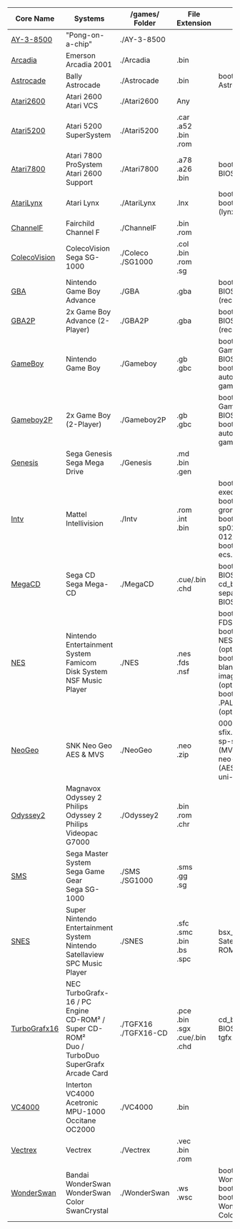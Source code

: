 | Core Name                                                                     | Systems                                                                                                 | /games/ Folder          | File Extension                            | BIOS                                                                                                                                          | SDRAM       |
| ----------------------------------------------------------------------------- | ------------------------------------------------------------------------------------------------------- | ----------------------- | ----------------------------------------- | --------------------------------------------------------------------------------------------------------------------------------------------- | ----------- |
| [AY-3-8500](https://github.com/MiSTer-devel/AY-3-8500-MiSTer)                 | "Pong-on-a-chip"                                                                                        | ./AY-3-8500             |                                           |                                                                                                                                               |             |
| [Arcadia](https://github.com/MiSTer-devel/Arcadia_MiSTer)                     | Emerson Arcadia 2001                                                                                    | ./Arcadia               | .bin                                      |                                                                                                                                               |             |
| [Astrocade](https://github.com/MiSTer-devel/Astrocade_MiSTer)                 | Bally Astrocade                                                                                         | ./Astrocade             | .bin                                      | boot.rom = Astrocade BIOS                                                                                                                     |             |
| [Atari2600](https://github.com/MiSTer-devel/Atari2600_MiSTer)                 | Atari 2600<br>Atari VCS                                                                                 | ./Atari2600             | Any                                       |                                                                                                                                               |             |
| [Atari5200](https://github.com/MiSTer-devel/Atari800_MiSTer)                  | Atari 5200 SuperSystem                                                                                  | ./Atari5200             | .car<br>.a52<br>.bin<br>.rom              |                                                                                                                                               |             |
| [Atari7800](https://github.com/MiSTer-devel/Atari7800_MiSTer)                 | Atari 7800 ProSystem<br>Atari 2600 Support                                                              | ./Atari7800             | .a78<br>.a26<br>.bin                      | boot0.rom = BIOS (optional)                                                                                                                   |             |
| [AtariLynx](https://github.com/MiSTer-devel/AtariLynx_MiSTer)                 | Atari Lynx                                                                                              | ./AtariLynx             | .lnx                                      | boot.rom = bootrom (lynxboot.img)                                                                                                             |             |
| [ChannelF](https://github.com/MiSTer-devel/ChannelF_MiSTer)                   | Fairchild Channel F                                                                                     | ./ChannelF              | .bin<br>.rom                              |                                                                                                                                               |             |
| [ColecoVision](https://github.com/MiSTer-devel/ColecoVision_MiSTer)           | ColecoVision<br>Sega SG-1000                                                                            | ./Coleco<br>./SG1000    | .col<br>.bin<br>.rom<br>.sg               |                                                                                                                                               | Required    |
| [GBA](https://github.com/MiSTer-devel/GBA_MiSTer)                             | Nintendo Game Boy Advance                                                                               | ./GBA                   | .gba                                      | boot.rom = BIOS (recommended)                                                                                                                 | Recommended |
| [GBA2P](https://github.com/MiSTer-devel/GBA_MiSTer/tree/GBA2P)                | 2x Game Boy Advance (2-Player)                                                                          | ./GBA2P                 | .gba                                      | boot.rom = BIOS (recommended)                                                                                                                 | Required    |
| [GameBoy](https://github.com/MiSTer-devel/Gameboy_MiSTer)                     | Nintendo Game Boy                                                                                       | ./Gameboy               | .gb<br>.gbc                               | boot1.rom = Gameboy Color BIOS<br>boot2.rom = autoload a game                                                                                 | Required    |
| [Gameboy2P](https://github.com/MiSTer-devel/Gameboy_MiSTer/tree/Gameboy2P)    | 2x Game Boy (2-Player)                                                                                  | ./Gameboy2P             | .gb<br>.gbc                               | boot1.rom = Gameboy Color BIOS<br>boot2.rom = autoload a game                                                                                 | Required    |
| [Genesis](https://github.com/MiSTer-devel/Genesis_MiSTer)                     | Sega Genesis<br>Sega Mega Drive                                                                         | ./Genesis               | .md<br>.bin<br>.gen                       |                                                                                                                                               | Recommended |
| [Intv](https://github.com/MiSTer-devel/Intv_MiSTer)                           | Mattel Intellivision                                                                                    | ./Intv                  | .rom<br>.int<br>.bin                      | boot0.rom = exec.bin<br>boot1.rom = grom.bin<br>boot2.rom = sp0256-012.bin<br>boot3.rom = ecs.bin                                             |             |
| [MegaCD](https://github.com/MiSTer-devel/MegaCD_MiSTer)                       | Sega CD<br>Sega Mega-CD                                                                                 | ./MegaCD                | .cue/.bin<br>.chd                         | boot.rom = BIOS<br>cd\_bios.rom = separate folder BIOS                                                                                        | Required    |
| [NES](https://github.com/MiSTer-devel/NES_MiSTer)                             | Nintendo Entertainment System<br>Famicom Disk System<br>NSF Music Player                                | ./NES                   | .nes<br>.fds<br>.nsf                      | boot0.rom = FDS BIOS<br>boot1.rom = NES Cart (optional)<br>boot2.rom = blank FDS image (optional)<br>boot3.rom = .PAL Palette File (optional) | Required    |
| [NeoGeo](https://github.com/MiSTer-devel/NeoGeo_MiSTer)                       | SNK Neo Geo AES & MVS                                                                                   | ./NeoGeo                | .neo<br>.zip                              | 000-lo.lo<br>sfix.sfix<br>sp-s2.sp1 (MVS)<br>neo-epo.sp1 (AES)<br>uni-bios.rom                                                                | Required    |
| [Odyssey2](https://github.com/MiSTer-devel/Odyssey2_MiSTer)                   | Magnavox Odyssey 2<br>Philips Odyssey 2<br>Philips Videopac G7000                                       | ./Odyssey2              | .bin<br>.rom<br>.chr                      |                                                                                                                                               |             |
| [SMS](https://github.com/MiSTer-devel/SMS_MiSTer)                             | Sega Master System<br>Sega Game Gear<br>Sega SG-1000                                                    | ./SMS<br>./SG1000       | .sms<br>.gg<br>.sg                        |                                                                                                                                               | Required    |
| [SNES](https://github.com/MiSTer-devel/SNES_MiSTer)                           | Super Nintendo Entertainment System<br>Nintendo Satellaview<br>SPC Music Player                         | ./SNES                  | .sfc<br>.smc<br>.bin<br>.bs<br>.spc       | bsx\_bios.rom = Satellaview ROM                                                                                                               | Required    |
| [TurboGrafx16](https://github.com/MiSTer-devel/TurboGrafx16_MiSTer)           | NEC TurboGrafx-16 / PC Engine<br>CD-ROM² / Super CD-ROM²<br>Duo / TurboDuo<br>SuperGrafx<br>Arcade Card | ./TGFX16<br>./TGFX16-CD | .pce<br>.bin<br>.sgx<br>.cue/.bin<br>.chd | cd\_bios.rom = BIOS Place in tgfx16-cd                                                                                                        | Recommended |
| [VC4000](https://github.com/MiSTer-devel/VC4000_MiSTer)                       | Interton VC4000<br>Acetronic MPU-1000<br>Occitane OC2000                                                | ./VC4000                | .bin                                      |                                                                                                                                               |             |
| [Vectrex](https://github.com/MiSTer-devel/Vectrex_MiSTer)                     | Vectrex                                                                                                 | ./Vectrex               | .vec<br>.bin<br>.rom                      |                                                                                                                                               |             |
| [WonderSwan](https://github.com/MiSTer-devel/WonderSwan_MiSTer)               | Bandai WonderSwan<br>WonderSwan Color<br>SwanCrystal                                                    | ./WonderSwan            | .ws<br>.wsc                               | boot.rom = WonderSwan bootrom<br>boot1.rom = WonderSwan Color bootrom                                                                         | Required    |
